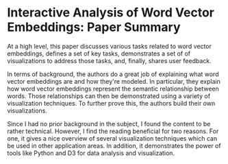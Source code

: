 # Interactive Analysis of Word Vector Embeddings: Paper Summary

At a high level, this paper discusses various tasks related to word vector 
embeddings, defines a set of key tasks, demonstrates a set of of visualizations 
to address those tasks, and, finally, shares user feedback. 

In terms of background, the authors do a great job of explaining what word 
vector embeddings are and how they're modeled. In particular, they explain 
how word vector embeddings represent the semantic relationship between words. 
Those relationships can then be demonstrated using a variety of visualization 
techniques. To further prove this, the authors build their own visualizations.

Since I had no prior background in the subject, I found the content to be 
rather technical. However, I find the reading beneficial for two reasons. 
For one, it gives a nice overview of several visualization techniques which 
can be used in other application areas. In addition, it demonstrates the 
power of tools like Python and D3 for data analysis and visualization. 
